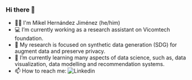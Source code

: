 ### Hi there 👋

- 🏳️‍🌈 I'm Mikel Hernández Jiménez (he/him)
- 💻 I’m currently working as a research assistant on Vicomtech foundation.
- 🔭 My research is focused on synthetic data generation (SDG) for augment data and preserve privacy.
- 🌱 I’m currently learning many aspects of data science, such as, data visualization, data modelling and recommendation systems.
- 📫 How to reach me: ![Linkedin](https://es.linkedin.com/in/mikel-hernandez-jimenez)

<!--
**mikel-hernandezj/mikel-hernandezj** is a ✨ _special_ ✨ repository because its `README.md` (this file) appears on your GitHub profile.

![mikel-hernandezj's GitHub stats](https://github-readme-stats.vercel.app/api?username=mikel-hernandezj&count_private=true&show_icons=true&theme=dark)
